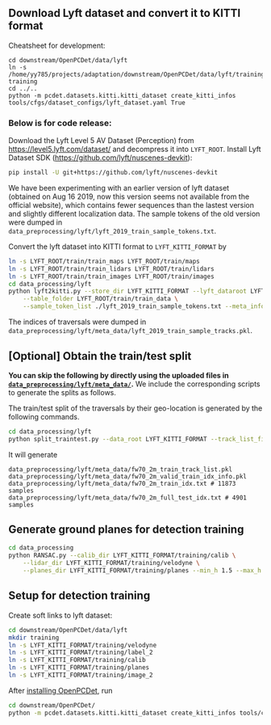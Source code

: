 
## Download Lyft dataset and convert it to KITTI format

Cheatsheet for development:

```
cd downstream/OpenPCDet/data/lyft
ln -s /home/yy785/projects/adaptation/downstream/OpenPCDet/data/lyft/training training
cd ../..
python -m pcdet.datasets.kitti.kitti_dataset create_kitti_infos tools/cfgs/dataset_configs/lyft_dataset.yaml True
```

### Below is for code release:

Download the Lyft Level 5 AV Dataset (Perception)
from https://level5.lyft.com/dataset/ and decompress it
into `LYFT_ROOT`. Install Lyft Dataset SDK (https://github.com/lyft/nuscenes-devkit):

```bash
pip install -U git+https://github.com/lyft/nuscenes-devkit
```

We have been experimenting with an earlier version of lyft dataset
(obtained on Aug 16 2019, now this version seems not available from the official website),
which contains fewer sequences than the lastest version and slightly different localization data.
The sample tokens of the old version were dumped in
`data_preprocessing/lyft/lyft_2019_train_sample_tokens.txt`.

Convert the lyft dataset into KITTI format to `LYFT_KITTI_FORMAT` by
```bash
ln -s LYFT_ROOT/train/train_maps LYFT_ROOT/train/maps
ln -s LYFT_ROOT/train/train_lidars LYFT_ROOT/train/lidars
ln -s LYFT_ROOT/train/train_images LYFT_ROOT/train/images
cd data_processing/lyft
python lyft2kitti.py --store_dir LYFT_KITTI_FORMAT --lyft_dataroot LYFT_ROOT/train \
    --table_folder LYFT_ROOT/train/train_data \
    --sample_token_list ./lyft_2019_train_sample_tokens.txt --meta_info_prefix trainset_
```

The indices of traversals were dumped in `data_preprocessing/lyft/meta_data/lyft_2019_train_sample_tracks.pkl`.

## \[Optional\] Obtain the train/test split
**You can skip the following by directly using the uploaded files in
[`data_preprocessing/lyft/meta_data/`](meta_data).** We include the corresponding
scripts to generate the splits as follows.

The train/test split of the traversals by their geo-location
is generated by the following commands.
```bash
cd data_processing/lyft
python split_traintest.py --data_root LYFT_KITTI_FORMAT --track_list_file meta_data/lyft_2019_train_sample_tracks.pkl
```
It will generate
```
data_preprocessing/lyft/meta_data/fw70_2m_train_track_list.pkl
data_preprocessing/lyft/meta_data/fw70_2m_valid_train_idx_info.pkl
data_preprocessing/lyft/meta_data/fw70_2m_train_idx.txt # 11873 samples
data_preprocessing/lyft/meta_data/fw70_2m_full_test_idx.txt # 4901 samples
```

## Generate ground planes for detection training
```bash
cd data_processing
python RANSAC.py --calib_dir LYFT_KITTI_FORMAT/training/calib \
    --lidar_dir LYFT_KITTI_FORMAT/training/velodyne \
    --planes_dir LYFT_KITTI_FORMAT/training/planes --min_h 1.5 --max_h 2.5
```
## Setup for detection training

Create soft links to lyft dataset:
```bash
cd downstream/OpenPCDet/data/lyft
mkdir training
ln -s LYFT_KITTI_FORMAT/training/velodyne
ln -s LYFT_KITTI_FORMAT/training/label_2
ln -s LYFT_KITTI_FORMAT/training/calib
ln -s LYFT_KITTI_FORMAT/training/planes
ln -s LYFT_KITTI_FORMAT/training/image_2
```
After [installing OpenPCDet](../../downstream/OpenPCDet/docs/INSTALL.md), run
```bash
cd downstream/OpenPCDet/
python -m pcdet.datasets.kitti.kitti_dataset create_kitti_infos tools/cfgs/dataset_configs/lyft_dataset.yaml True
```